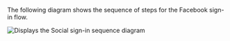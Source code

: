 The following diagram shows the sequence of steps for the Facebook sign-in flow.

<div class="common-image-format">

![Displays the Social sign-in sequence diagram](/img/oie-embedded-sdk/oie-embedded-sdk-use-case-social-sign-in.png)

</div>
